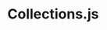---
codehost: https://github.com/https://github.com/montagejs/collections
logohandle: collectionsjs
sort: collectionsjs
title: Collections.js
website: https://www.collectionsjs.com/
---